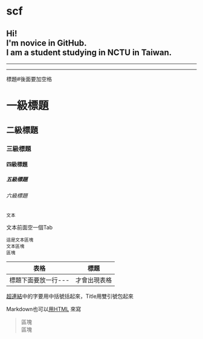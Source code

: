 # scf

Hi!  
I'm novice in GitHub.  
I am a student studying in NCTU in Taiwan.
------
******
___
標題#後面要加空格
# 一級標題
## 二級標題
### 三級標題
#### 四級標題
##### 五級標題
###### 六級標題
 
    文本  
文本前面空一個Tab  

    這是文本區塊
    文本區塊
    區塊


|表格|標題|
|---|----|
|標題下面要放一行---|才會出現表格|

[超連結](https://www.google.com.tw/ "Google")中的字要用中括號括起來，Title用雙引號包起來
<p>Markdown也可以<a href="http://google.com/" title="Title">用HTML</a> 來寫</p>

>區塊  
>區塊
